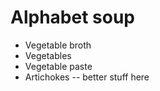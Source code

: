 # Alphabet soup

- Vegetable broth
- Vegetables
- Vegetable paste
- Artichokes
-- better stuff here
